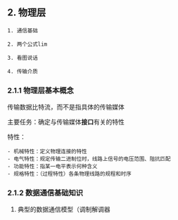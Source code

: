 ## 2. 物理层

    1. 通信基础 

    2. 两个公式lim

    3. 看图说话

    4. 传输介质 

### 2.1.1 物理层基本概念

 传输数据比特流，而不是指具体的传输媒体

 主要任务：确定与传输媒体**接口**有关的特性

 特性：

    - 机械特性：定义物理连接的特性
    - 电气特性：规定传输二进制位时，线路上信号的电压范围、阻抗匹配
    - 功能特性：指某一电平表示何种含义
    - 规格特性：（过程特性）各条物理线路的规程和时序

### 2.1.2 数据通信基础知识

1. 典型的数据通信模型（调制解调器